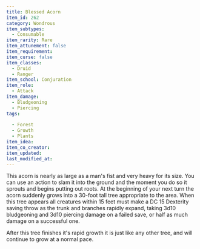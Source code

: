 ```yaml
---
title: Blessed Acorn
item_id: 262
category: Wondrous
item_subtypes: 
  - Consumable
item_rarity: Rare
item_attunement: false
item_requirement: 
item_curse: false
item_classes: 
  - Druid
  - Ranger
item_school: Conjuration
item_role: 
  - Attack
item_damage: 
  - Bludgeoning
  - Piercing
tags:
  
  - Forest
  - Growth
  - Plants
item_idea: 
item_co_creator: 
item_updated: 
last_modified_at: 
---
```


This acorn is nearly as large as a man's fist and very heavy for its size. You can use an action to slam it into the ground and the moment you do so it sprouts and begins putting out roots. At the beginning of your next turn the acorn suddenly grows into a 30-foot tall tree appropriate to the area. When this tree appears all creatures within 15 feet must make a DC 15 Dexterity saving throw as the trunk and branches rapidly expand, taking 3d10 bludgeoning and 3d10 piercing damage on a failed save, or half as much damage on a successful one.

After this tree finishes it's rapid growth it is just like any other tree, and will continue to grow at a normal pace.
